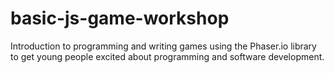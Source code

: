 # basic-js-game-workshop
Introduction to programming and writing games using the Phaser.io library to get young people excited about programming and software development.
